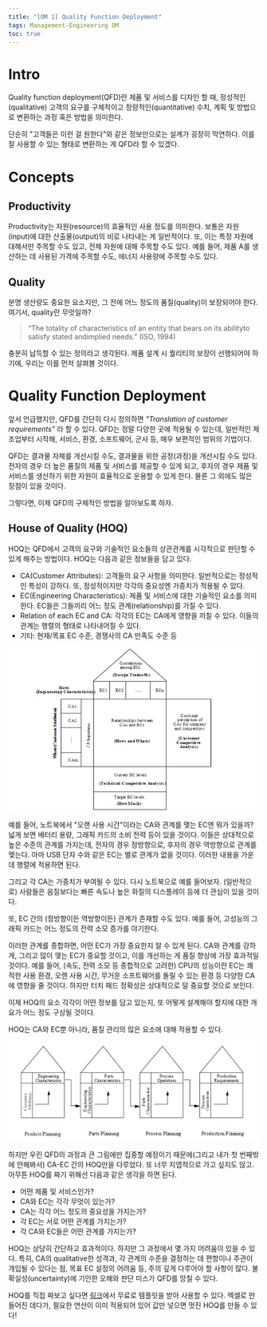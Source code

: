 ```yaml
---
title: "[OM 1] Quality Function Deployment"
tags: Management-Engineering OM
toc: true
---
```


# Intro
Quality function deployment(QFD)란 제품 및 서비스를 디자인 할 때, 정성적인(qualitative) 고객의 요구를 구체적이고 정량적인(quantitative) 수치, 계획 및 방법으로 변환하는 과정 혹은 방법을 의미한다. 

단순히 "고객들은 이런 걸 원한다"와 같은 정보만으로는 설계가 굉장히 막연하다. 이를 잘 사용할 수 있는 형태로 변환하는 게 QFD라 할 수 있겠다.


# Concepts
## Productivity
Productivity는 자원(resource)의 효율적인 사용 정도를 의미한다. 보통은 자원(input)에 대한 산출물(output)의 비로 나타내는 게 일반적이다. 또, 이는 특정 자원에 대해서만 주목할 수도 있고, 전체 자원에 대해 주목할 수도 있다. 예를 들어, 제품 A를 생산하는 데 사용된 가격에 주목할 수도, 에너지 사용량에 주목할 수도 있다.

## Quality
분명 생산량도 중요한 요소지만, 그 전에 어느 정도의 품질(quality)이 보장되어야 한다. 여기서, quality란 무엇일까?

> “The totality of characteristics of an entity that bears on its abilityto satisfy stated andimplied needs.” (ISO, 1994)

충분히 납득할 수 있는 정의라고 생각된다. 제품 설계 시 퀄리티의 보장이 선행되어야 하기에, 우리는 이를 먼저 살펴볼 것이다.


# Quality Function Deployment
앞서 언급했지만, QFD를 간단히 다시 정의하면 _"Translation of customer requirements"_ 라 할 수 있다. QFD는 정말 다양한 곳에 적용될 수 있는데, 일반적인 제조업부터 시작해, 서비스, 환경, 소프트웨어, 군사 등, 매우 보편적인 범위의 기법이다.

QFD는 결과물 자체를 개선시킬 수도, 결과물을 위한 공정(과정)을 개선시킬 수도 있다. 전자의 경우 더 높은 품질의 제품 및 서비스를 제공할 수 있게 되고, 후자의 경우 제품 및 서비스를 생산하기 위한 자원이 효율적으로 운용할 수 있게 한다. 물론 그 외에도 많은 장점이 있을 것이다.

그렇다면, 이제 QFD의 구체적인 방법을 알아보도록 하자.

## House of Quality (HOQ)
HOQ는 QFD에서 고객의 요구와 기술적인 요소들의 상관관계를 시각적으로 판단할 수 있게 해주는 방법이다. HOQ는 다음과 같은 정보들을 담고 있다.

- CA(Customer Attributes): 고객들의 요구 사항을 의미한다. 일반적으로는 정성적인 특성이 강하다. 또, 정성적이지만 각각의 중요성엔 가중치가 적용될 수 있다.
- EC(Engineering Characteristics): 제품 및 서비스에 대한 기술적인 요소를 의미한다. EC들은 그들끼리 어느 정도 관계(relationship)를 가질 수 있다.
- Relation of each EC and CA: 각각의 EC는 CA에게 영향을 끼칠 수 있다. 이들의 관계는 행렬의 형태로 나타내어질 수 있다.
- 기타: 현재/목표 EC 수준, 경쟁사의 CA 만족도 수준 등

![](/imgs/mge/om1.png)

예를 들어, 노트북에서 "오랜 사용 시간"이라는 CA와 관계를 맺는 EC엔 뭐가 있을까? 넓게 보면 배터리 용량, 그래픽 카드의 소비 전력 등이 있을 것이다. 이들은 상대적으로 높은 수준의 관계를 가지는데, 전자의 경우 정방향으로, 후자의 경우 역방향으로 관계를 맺는다. 아마 USB 단자 수와 같은 EC는 별로 관계가 없을 것이다. 이러한 내용을 가운데 행렬에 적용하면 된다.

그리고 각 CA는 가중치가 부여될 수 있다. 다시 노트북으로 예를 들어보자. (일반적으로) 사람들은 음질보다는 빠른 속도나 높은 화질의 디스플레이 등에 더 관심이 있을 것이다. 

또, EC 간의 (정방향이든 역방향이든) 관계가 존재할 수도 있다. 예를 들어, 고성능의 그래픽 카드는 어느 정도의 전력 소모 증가를 야기한다. 

이러한 관계를 종합하면, 어떤 EC가 가장 중요한지 알 수 있게 된다. CA와 관계를 강하게, 그리고 많이 맺는 EC가 중요할 것이고, 이를 개선하는 게 품질 향상에 가장 효과적일 것이다. 예를 들어, (속도, 전력 소모 등 종합적으로 고려한) CPU의 성능이란 EC는 쾌적한 사용 환경, 오랜 사용 시간, 무거운 소프트웨어를 돌릴 수 있는 환경 등 다양한 CA에 영향을 줄 것이다. 하지만 터치 패드 정확성은 상대적으로 덜 중요할 것으로 보인다.

이제 HOQ의 요소 각각이 어떤 정보를 담고 있는지, 또 어떻게 설계해야 할지에 대한 개요가 어느 정도 구상될 것이다.

HOQ는 CA와 EC뿐 아니라, 품질 관리의 많은 요소에 대해 적용할 수 있다. 

![](/imgs/mge/om2.png)

하지만 우린 QFD의 과정과 큰 그림에만 집중할 예정이기 때문에(그리고 내가 첫 번째밖에 안해봐서) CA-EC 간의 HOQ만을 다루었다. 또 너무 지엽적으로 가고 싶지도 않고. 아무튼 HOQ를 짜기 위해선 다음과 같은 생각을 하면 된다.

- 어떤 제품 및 서비스인가?
- CA와 EC는 각각 무엇이 있는가?
- CA는 각각 어느 정도의 중요성을 가지는가?
- 각 EC는 서로 어떤 관계를 가지는가?
- 각 CA와 EC들은 어떤 관계를 가지는가?

HOQ는 상당히 간단하고 효과적이다. 하지만 그 과정에서 몇 가지 어려움이 있을 수 있다. 특히, CA의 qualitative한 성격과, 각 관계의 수준을 결정하는 데 편향이나 주관이 개입될 수 있다는 점, 목표 EC 설정의 어려움 등, 주의 깊게 다루어야 할 사항이 많다. 불확실성(uncertainty)에 기인한 오해와 판단 미스가 QFD를 망칠 수 있다.

HOQ를 직접 짜보고 싶다면 [링크](http://www.qfdonline.com/templates/)에서 무료로 템플릿을 받아 사용할 수 있다. 엑셀로 만들어진 데다가, 필요한 연산이 이미 적용되어 있어 값만 넣으면 멋진 HOQ를 만들 수 있다!







